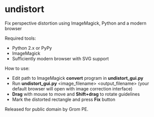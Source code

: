 undistort
=========

Fix perspective distortion using ImageMagick, Python and a modern browser

Required tools:
- Python 2.x or PyPy
- ImageMagick
- Sufficiently modern browser with SVG support

How to use:
- Edit path to ImageMagick **convert** program in **undistort_gui.py**
- Run **undistort_gui.py** <image_filename> <output_filename>
  (your default browser will open with image correction interface)
- **Drag** with mouse to move and **Shift+drag** to rotate guidelines
- Mark the distorted rectangle and press **Fix** button


Released for public domain by Grom PE.